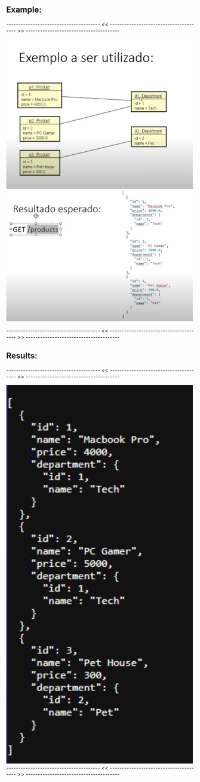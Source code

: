## Example:
--------------------------------------- << --------------------------------------- >> ---------------------------------------

<div style="max-width:500px;">
  <img src="https://github.com/Khai221/creating-a-restApi-w_spring_java/blob/main/img4readme/321321.png" width="500" height="auto">
  <img src="https://github.com/Khai221/creating-a-restApi-w_spring_java/blob/main/img4readme/2141234231.png" width="500" height="auto">
</div>

--------------------------------------- << --------------------------------------- >> ---------------------------------------

## Results:
--------------------------------------- << --------------------------------------- >> ---------------------------------------
<div style="max-width:500px;">
  <img src="https://github.com/Khai221/creating-a-restApi-w_spring_java/blob/main/img4readme/Screenshot_3.png" width="500" height="auto">
</div>
--------------------------------------- << --------------------------------------- >> ---------------------------------------
